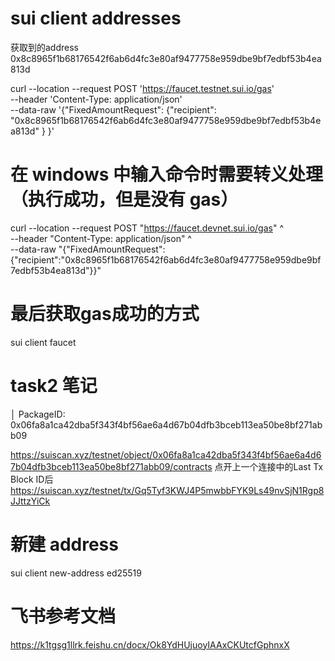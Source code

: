 # sui client addresses
获取到的address
0x8c8965f1b68176542f6ab6d4fc3e80af9477758e959dbe9bf7edbf53b4ea813d

curl --location --request POST 'https://faucet.testnet.sui.io/gas' \
--header 'Content-Type: application/json' \
--data-raw '{"FixedAmountRequest": {"recipient": "0x8c8965f1b68176542f6ab6d4fc3e80af9477758e959dbe9bf7edbf53b4ea813d"
}
}'

# 在 windows 中输入命令时需要转义处理 （执行成功，但是没有 gas）
curl --location --request POST "https://faucet.devnet.sui.io/gas" ^  
--header "Content-Type: application/json" ^  
--data-raw "{\"FixedAmountRequest\":{\"recipient\":\"0x8c8965f1b68176542f6ab6d4fc3e80af9477758e959dbe9bf7edbf53b4ea813d\"}}"

# 最后获取gas成功的方式
sui client faucet

# task2 笔记
│ PackageID: 0x06fa8a1ca42dba5f343f4bf56ae6a4d67b04dfb3bceb113ea50be8bf271abb09

https://suiscan.xyz/testnet/object/0x06fa8a1ca42dba5f343f4bf56ae6a4d67b04dfb3bceb113ea50be8bf271abb09/contracts
点开上一个连接中的Last Tx Block ID后
https://suiscan.xyz/testnet/tx/Gq5Tyf3KWJ4P5mwbbFYK9Ls49nvSjN1Rgp8JJttzYiCk

# 新建 address
sui client new-address ed25519

# 飞书参考文档
https://k1tgsg1llrk.feishu.cn/docx/Ok8YdHUjuoyIAAxCKUtcfGphnxX
